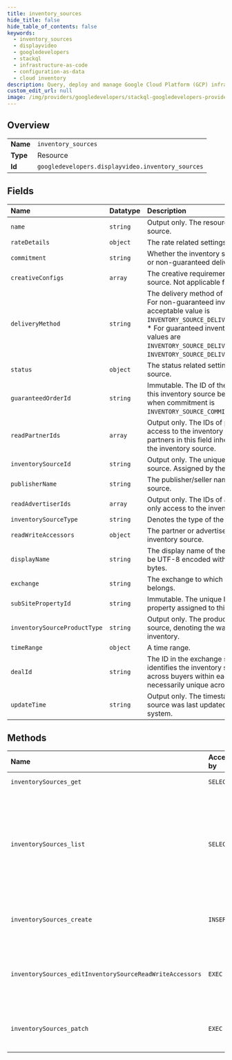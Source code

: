 ```yaml
---
title: inventory_sources
hide_title: false
hide_table_of_contents: false
keywords:
  - inventory_sources
  - displayvideo
  - googledevelopers    
  - stackql
  - infrastructure-as-code
  - configuration-as-data
  - cloud inventory
description: Query, deploy and manage Google Cloud Platform (GCP) infrastructure and resources using SQL
custom_edit_url: null
image: /img/providers/googledevelopers/stackql-googledevelopers-provider-featured-image.png
---
```

  
    

## Overview
<table><tbody>
<tr><td><b>Name</b></td><td><code>inventory_sources</code></td></tr>
<tr><td><b>Type</b></td><td>Resource</td></tr>
<tr><td><b>Id</b></td><td><code>googledevelopers.displayvideo.inventory_sources</code></td></tr>
</tbody></table>

## Fields
| Name | Datatype | Description |
|:-----|:---------|:------------|
| `name` | `string` | Output only. The resource name of the inventory source. |
| `rateDetails` | `object` | The rate related settings of the inventory source. |
| `commitment` | `string` | Whether the inventory source has a guaranteed or non-guaranteed delivery. |
| `creativeConfigs` | `array` | The creative requirements of the inventory source. Not applicable for auction packages. |
| `deliveryMethod` | `string` | The delivery method of the inventory source. * For non-guaranteed inventory sources, the only acceptable value is `INVENTORY_SOURCE_DELIVERY_METHOD_PROGRAMMATIC`. * For guaranteed inventory sources, acceptable values are `INVENTORY_SOURCE_DELIVERY_METHOD_TAG` and `INVENTORY_SOURCE_DELIVERY_METHOD_PROGRAMMATIC`. |
| `status` | `object` | The status related settings of the inventory source. |
| `guaranteedOrderId` | `string` | Immutable. The ID of the guaranteed order that this inventory source belongs to. Only applicable when commitment is `INVENTORY_SOURCE_COMMITMENT_GUARANTEED`. |
| `readPartnerIds` | `array` | Output only. The IDs of partners with read-only access to the inventory source. All advertisers of partners in this field inherit read-only access to the inventory source. |
| `inventorySourceId` | `string` | Output only. The unique ID of the inventory source. Assigned by the system. |
| `publisherName` | `string` | The publisher/seller name of the inventory source. |
| `readAdvertiserIds` | `array` | Output only. The IDs of advertisers with read-only access to the inventory source. |
| `inventorySourceType` | `string` | Denotes the type of the inventory source. |
| `readWriteAccessors` | `object` | The partner or advertisers with access to the inventory source. |
| `displayName` | `string` | The display name of the inventory source. Must be UTF-8 encoded with a maximum size of 240 bytes. |
| `exchange` | `string` | The exchange to which the inventory source belongs. |
| `subSitePropertyId` | `string` | Immutable. The unique ID of the sub-site property assigned to this inventory source. |
| `inventorySourceProductType` | `string` | Output only. The product type of the inventory source, denoting the way through which it sells inventory. |
| `timeRange` | `object` | A time range. |
| `dealId` | `string` | The ID in the exchange space that uniquely identifies the inventory source. Must be unique across buyers within each exchange but not necessarily unique across exchanges. |
| `updateTime` | `string` | Output only. The timestamp when the inventory source was last updated. Assigned by the system. |
## Methods
| Name | Accessible by | Required Params | Description |
|:-----|:--------------|:----------------|:------------|
| `inventorySources_get` | `SELECT` | `inventorySourcesId` | Gets an inventory source. |
| `inventorySources_list` | `SELECT` |  | Lists inventory sources that are accessible to the current user. The order is defined by the order_by parameter. If a filter by entity_status is not specified, inventory sources with entity status `ENTITY_STATUS_ARCHIVED` will not be included in the results. |
| `inventorySources_create` | `INSERT` |  | Creates a new inventory source. Returns the newly created inventory source if successful. |
| `inventorySources_editInventorySourceReadWriteAccessors` | `EXEC` | `inventorySourcesId` | Edits read/write accessors of an inventory source. Returns the updated read_write_accessors for the inventory source. |
| `inventorySources_patch` | `EXEC` | `inventorySourcesId` | Updates an existing inventory source. Returns the updated inventory source if successful. |
